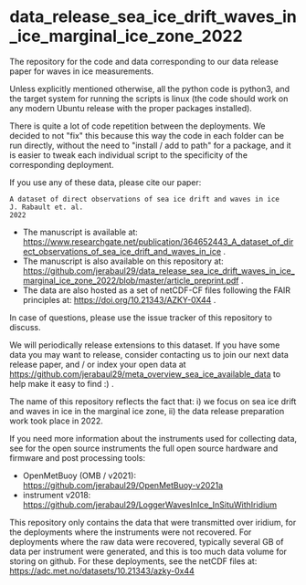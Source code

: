 # data_release_sea_ice_drift_waves_in_ice_marginal_ice_zone_2022

The repository for the code and data corresponding to our data release paper for waves in ice measurements.

Unless explicitly mentioned otherwise, all the python code is python3, and the target system for running the scripts is linux (the code should work on any modern Ubuntu release with the proper packages installed).

There is quite a lot of code repetition between the deployments. We decided to not "fix" this because this way the code in each folder can be run directly, without the need to "install / add to path" for a package, and it is easier to tweak each individual script to the specificity of the corresponding deployment.

If you use any of these data, please cite our paper:

```
A dataset of direct observations of sea ice drift and waves in ice
J. Rabault et. al.
2022
```

- The manuscript is available at: https://www.researchgate.net/publication/364652443_A_dataset_of_direct_observations_of_sea_ice_drift_and_waves_in_ice .
- The manuscript is also available on this repository at: https://github.com/jerabaul29/data_release_sea_ice_drift_waves_in_ice_marginal_ice_zone_2022/blob/master/article_preprint.pdf .
- The data are also hosted as a set of netCDF-CF files following the FAIR principles at: https://doi.org/10.21343/AZKY-0X44 .

In case of questions, please use the issue tracker of this repository to discuss.

We will periodically release extensions to this dataset. If you have some data you may want to release, consider contacting us to join our next data release paper, and / or index your open data at https://github.com/jerabaul29/meta_overview_sea_ice_available_data to help make it easy to find :) .

The name of this repository reflects the fact that: i) we focus on sea ice drift and waves in ice in the marginal ice zone, ii) the data release preparation work took place in 2022.

If you need more information about the instruments used for collecting data, see for the open source instruments the full open source hardware and firmware and post processing tools:

- OpenMetBuoy (OMB / v2021): https://github.com/jerabaul29/OpenMetBuoy-v2021a
- instrument v2018: https://github.com/jerabaul29/LoggerWavesInIce_InSituWithIridium

This repository only contains the data that were transmitted over iridium, for the deployments where the instruments were not recovered. For deployments where the raw data were recovered, typically several GB of data per instrument were generated, and this is too much data volume for storing on github. For these deployments, see the netCDF files at: https://adc.met.no/datasets/10.21343/azky-0x44 
